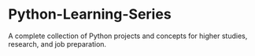 # Python-Learning-Series
 A complete collection of Python projects and concepts for higher studies, research, and job preparation.
